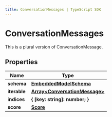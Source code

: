 ```yaml
---
title: ConversationMessages | TypeScript SDK
---
```



# ConversationMessages

This is a plural version of ConversationMessage.

## Properties

Name | Type
------------ | -------------
**schema** | [**EmbeddedModelSchema**](EmbeddedModelSchema)
**iterable** | [**Array&lt;ConversationMessage&gt;**](ConversationMessage)
**indices** | **\{ [key: string]: number; \}**
**score** | [**Score**](Score)


